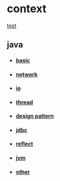 # context
[test](./test.html)
## java
- #### [basic](./java/basic)
- #### [network](./java/network)
- #### [io](./java/io)
- #### [thread](./java/thread)
- #### [design pattern](./java/designpattern)
- #### [jdbc](./java/jdbc)
- #### [reflect](./java/reflect)
- #### [jvm](./java/jvm)
- #### [other](./java/other)
